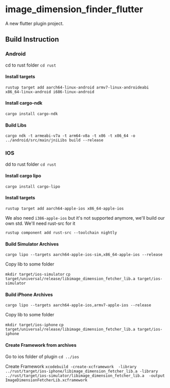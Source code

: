 # image_dimension_finder_flutter

A new flutter plugin project.


## Build Instruction

### Android

cd to rust folder
`cd rust`

#### Install targets

`rustup target add aarch64-linux-android armv7-linux-androideabi x86_64-linux-android i686-linux-android`

#### Install cargo-ndk

`cargo install cargo-ndk`

#### Build Libs

`cargo ndk -t armeabi-v7a -t arm64-v8a -t x86 -t x86_64 -o ../android/src/main/jniLibs build --release`

### IOS

dd to rust folder
`cd rust`

#### Install cargo lipo

`cargo install cargo-lipo`

#### Install targets

`rustup target add aarch64-apple-ios x86_64-apple-ios`

We also need `i386-apple-ios` but it's not supported anymore, we'll build our own std.
We'll need rust-src for it

`rustup component add rust-src --toolchain nightly`

#### Build Simulator Archives

`cargo lipo --targets aarch64-apple-ios-sim,x86_64-apple-ios --release`

Copy lib to some folder

`mkdir target/ios-simulator`
`cp target/universal/release/libimage_dimension_fetcher_lib.a target/ios-simulator`

#### Build iPhone Archives

`cargo lipo --targets aarch64-apple-ios,armv7-apple-ios --release`

Copy lib to some folder

`mkdir target/ios-iphone`
`cp target/universal/release/libimage_dimension_fetcher_lib.a target/ios-iphone`

#### Create Framework from archives

Go to ios folder of plugin
`cd ../ios`

Create Framework
`xcodebuild -create-xcframework  -library ../rust/target/ios-iphone/libimage_dimension_fetcher_lib.a -library ../rust/target/ios-simulator/libimage_dimension_fetcher_lib.a  -output ImageDimensionFetcherLib.xcframework`